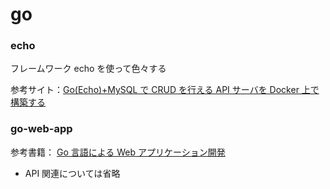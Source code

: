 # go

### echo

フレームワーク echo を使って色々する

参考サイト：[Go(Echo)+MySQL で CRUD を行える API サーバを Docker 上で構築する](https://qiita.com/Senritsu420/items/9a07c59a991d8e5042c4)

### go-web-app

参考書籍： [Go 言語による Web アプリケーション開発](https://www.oreilly.co.jp/books/9784873117522/)

- API 関連については省略

